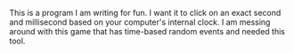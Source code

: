 This is a program I am writing for fun. I want it to click on an exact second and millisecond based on your computer's internal clock. I am messing around with this game that has time-based random events and needed this tool.
